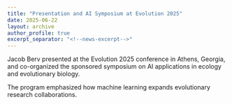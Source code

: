```yaml
---
title: "Presentation and AI Symposium at Evolution 2025"
date: 2025-06-22
layout: archive
author_profile: true
excerpt_separator: "<!--news-excerpt-->"
---
```

Jacob Berv presented at the Evolution 2025 conference in Athens, Georgia, and co-organized the sponsored symposium on AI applications in ecology and evolutionary biology.

<!--news-excerpt-->
The program emphasized how machine learning expands evolutionary research collaborations.

